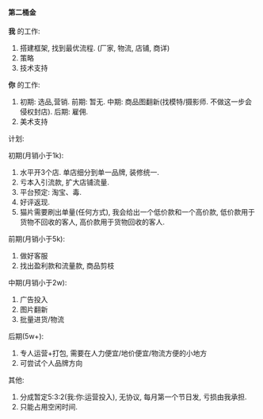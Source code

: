#### 第二桶金

**我** 的工作:

1. 搭建框架, 找到最优流程. (厂家, 物流, 店铺, 商详)
2. 策略
3. 技术支持

**你** 的工作:

1. 初期: 选品,营销. 前期: 暂无. 中期: 商品图翻新(找模特/摄影师. 不做这一步会侵权封店). 后期: 雇佣.
2. 美术支持



计划:

初期(月销小于1k):

1. 水平开3个店. 单店细分到单一品牌, 装修统一. 
2. 亏本入引流款, 扩大店铺流量.
3. 平台预定: 淘宝、毒.
4. 好评返现.
5. 猫片需要刷出单量(任何方式), 我会给出一个低价款和一个高价款, 低价款用于货物不回收的客人, 高价款用于货物回收的客人.

前期(月销小于5k):

1. 做好客服
2. 找出盈利款和流量款, 商品剪枝

中期(月销小于2w):

1. 广告投入
2. 图片翻新
3. 批量进货/物流

后期(5w+):

1. 专人运营+打包, 需要在人力便宜/地价便宜/物流方便的小地方
2. 可尝试个人品牌方向



其他:

1. 分成暂定5:3:2(我:你:运营投入), 无协议, 每月第一个节日发, 亏损由我承担.
2. 只能占用空闲时间.

